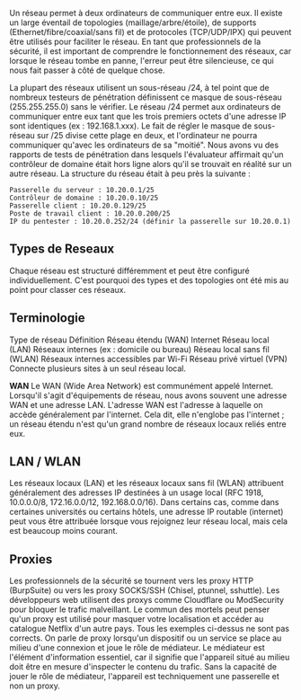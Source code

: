 Un réseau permet à deux ordinateurs de communiquer entre eux. Il existe un large éventail de topologies (maillage/arbre/étoile), de supports (Ethernet/fibre/coaxial/sans fil) et de protocoles (TCP/UDP/IPX) qui peuvent être utilisés pour faciliter le réseau. En tant que professionnels de la sécurité, il est important de comprendre le fonctionnement des réseaux, car lorsque le réseau tombe en panne, l'erreur peut être silencieuse, ce qui nous fait passer à côté de quelque chose.

La plupart des réseaux utilisent un sous-réseau /24, à tel point que de nombreux testeurs de pénétration définissent ce masque de sous-réseau (255.255.255.0) sans le vérifier. Le réseau /24 permet aux ordinateurs de communiquer entre eux tant que les trois premiers octets d'une adresse IP sont identiques (ex : 192.168.1.xxx). Le fait de régler le masque de sous-réseau sur /25 divise cette plage en deux, et l'ordinateur ne pourra communiquer qu'avec les ordinateurs de sa "moitié". Nous avons vu des rapports de tests de pénétration dans lesquels l'évaluateur affirmait qu'un contrôleur de domaine était hors ligne alors qu'il se trouvait en réalité sur un autre réseau. La structure du réseau était à peu près la suivante :

    Passerelle du serveur : 10.20.0.1/25
    Contrôleur de domaine : 10.20.0.10/25
    Passerelle client : 10.20.0.129/25
    Poste de travail client : 10.20.0.200/25
    IP du pentester : 10.20.0.252/24 (définir la passerelle sur 10.20.0.1)

## Types de Reseaux
Chaque réseau est structuré différemment et peut être configuré individuellement. C'est pourquoi des types et des topologies ont été mis au point pour classer ces réseaux.

## Terminologie
Type de réseau Définition
Réseau étendu (WAN) Internet
Réseau local (LAN) Réseaux internes (ex : domicile ou bureau)
Réseau local sans fil (WLAN) Réseaux internes accessibles par Wi-Fi
Réseau privé virtuel (VPN) Connecte plusieurs sites à un seul réseau local.

**WAN**
Le WAN (Wide Area Network) est communément appelé Internet. Lorsqu'il s'agit d'équipements de réseau, nous avons souvent une adresse WAN et une adresse LAN. L'adresse WAN est l'adresse à laquelle on accède généralement par l'internet. Cela dit, elle n'englobe pas l'internet ; un réseau étendu n'est qu'un grand nombre de réseaux locaux reliés entre eux. 

## LAN / WLAN
Les réseaux locaux (LAN) et les réseaux locaux sans fil (WLAN) attribuent généralement des adresses IP destinées à un usage local (RFC 1918, 10.0.0.0/8, 172.16.0.0/12, 192.168.0.0/16). Dans certains cas, comme dans certaines universités ou certains hôtels, une adresse IP routable (internet) peut vous être attribuée lorsque vous rejoignez leur réseau local, mais cela est beaucoup moins courant.

## Proxies
Les professionnels de la sécurité se tournent vers les proxy HTTP (BurpSuite) ou vers les proxy SOCKS/SSH (Chisel, ptunnel, sshuttle).
Les développeurs web utilisent des proxys comme Cloudflare ou ModSecurity pour bloquer le trafic malveillant.
Le commun des mortels peut penser qu'un proxy est utilisé pour masquer votre localisation et accéder au catalogue Netflix d'un autre pays.
Tous les exemples ci-dessus ne sont pas corrects. On parle de proxy lorsqu'un dispositif ou un service se place au milieu d'une connexion et joue le rôle de médiateur. Le médiateur est l'élément d'information essentiel, car il signifie que l'appareil situé au milieu doit être en mesure d'inspecter le contenu du trafic. Sans la capacité de jouer le rôle de médiateur, l'appareil est techniquement une passerelle et non un proxy.